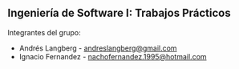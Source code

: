 ## Ingeniería de Software I: Trabajos Prácticos

Integrantes del grupo:

* Andrés Langberg - andreslangberg@gmail.com
* Ignacio Fernandez - nachofernandez.1995@hotmail.com

